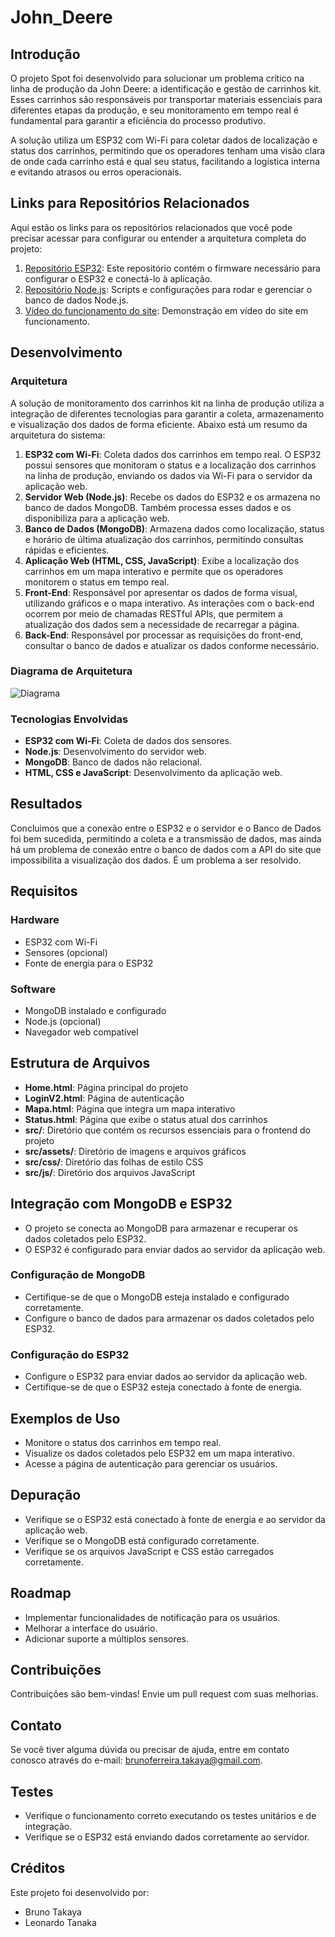 # John_Deere

## Introdução

O projeto Spot foi desenvolvido para solucionar um problema crítico na linha de produção da John Deere: a identificação e gestão de carrinhos kit. Esses carrinhos são responsáveis por transportar materiais essenciais para diferentes etapas da produção, e seu monitoramento em tempo real é fundamental para garantir a eficiência do processo produtivo.

A solução utiliza um ESP32 com Wi-Fi para coletar dados de localização e status dos carrinhos, permitindo que os operadores tenham uma visão clara de onde cada carrinho está e qual seu status, facilitando a logística interna e evitando atrasos ou erros operacionais.

## Links para Repositórios Relacionados

Aqui estão os links para os repositórios relacionados que você pode precisar acessar para configurar ou entender a arquitetura completa do projeto:

1. [Repositório ESP32](https://github.com/Leo-Tanaka/esp32): Este repositório contém o firmware necessário para configurar o ESP32 e conectá-lo à aplicação.
2. [Repositório Node.js](https://github.com/Leo-Tanaka/esp32-server): Scripts e configurações para rodar e gerenciar o banco de dados Node.js.
3. [Vídeo do funcionamento do site](https://youtu.be/9FUN8H0Ebfs): Demonstração em vídeo do site em funcionamento.

## Desenvolvimento

### Arquitetura

A solução de monitoramento dos carrinhos kit na linha de produção utiliza a integração de diferentes tecnologias para garantir a coleta, armazenamento e visualização dos dados de forma eficiente. Abaixo está um resumo da arquitetura do sistema:

1. **ESP32 com Wi-Fi**: Coleta dados dos carrinhos em tempo real. O ESP32 possui sensores que monitoram o status e a localização dos carrinhos na linha de produção, enviando os dados via Wi-Fi para o servidor da aplicação web.
2. **Servidor Web (Node.js)**: Recebe os dados do ESP32 e os armazena no banco de dados MongoDB. Também processa esses dados e os disponibiliza para a aplicação web.
3. **Banco de Dados (MongoDB)**: Armazena dados como localização, status e horário de última atualização dos carrinhos, permitindo consultas rápidas e eficientes.
4. **Aplicação Web (HTML, CSS, JavaScript)**: Exibe a localização dos carrinhos em um mapa interativo e permite que os operadores monitorem o status em tempo real.
5. **Front-End**: Responsável por apresentar os dados de forma visual, utilizando gráficos e o mapa interativo. As interações com o back-end ocorrem por meio de chamadas RESTful APIs, que permitem a atualização dos dados sem a necessidade de recarregar a página.
6. **Back-End**: Responsável por processar as requisições do front-end, consultar o banco de dados e atualizar os dados conforme necessário.

### Diagrama de Arquitetura

![Diagrama](./src/assets/diagram.png)

### Tecnologias Envolvidas

- **ESP32 com Wi-Fi**: Coleta de dados dos sensores.
- **Node.js**: Desenvolvimento do servidor web.
- **MongoDB**: Banco de dados não relacional.
- **HTML, CSS e JavaScript**: Desenvolvimento da aplicação web.

## Resultados

Concluimos que a conexão entre o ESP32 e o servidor e o Banco de Dados foi bem sucedida, permitindo a coleta e a transmissão de dados, mas  ainda há um problema de conexão entre o banco de dados com a API do site que impossibilita a visualização dos dados. É um problema a ser resolvido.

## Requisitos

### Hardware

- ESP32 com Wi-Fi
- Sensores (opcional)
- Fonte de energia para o ESP32

### Software

- MongoDB instalado e configurado
- Node.js (opcional)
- Navegador web compatível

## Estrutura de Arquivos

- **Home.html**: Página principal do projeto
- **LoginV2.html**: Página de autenticação
- **Mapa.html**: Página que integra um mapa interativo
- **Status.html**: Página que exibe o status atual dos carrinhos
- **src/**: Diretório que contém os recursos essenciais para o frontend do projeto
- **src/assets/**: Diretório de imagens e arquivos gráficos
- **src/css/**: Diretório das folhas de estilo CSS
- **src/js/**: Diretório dos arquivos JavaScript

## Integração com MongoDB e ESP32

- O projeto se conecta ao MongoDB para armazenar e recuperar os dados coletados pelo ESP32.
- O ESP32 é configurado para enviar dados ao servidor da aplicação web.

### Configuração de MongoDB

- Certifique-se de que o MongoDB esteja instalado e configurado corretamente.
- Configure o banco de dados para armazenar os dados coletados pelo ESP32.

### Configuração do ESP32

- Configure o ESP32 para enviar dados ao servidor da aplicação web.
- Certifique-se de que o ESP32 esteja conectado à fonte de energia.

## Exemplos de Uso

- Monitore o status dos carrinhos em tempo real.
- Visualize os dados coletados pelo ESP32 em um mapa interativo.
- Acesse a página de autenticação para gerenciar os usuários.

## Depuração

- Verifique se o ESP32 está conectado à fonte de energia e ao servidor da aplicação web.
- Verifique se o MongoDB está configurado corretamente.
- Verifique se os arquivos JavaScript e CSS estão carregados corretamente.

## Roadmap

- Implementar funcionalidades de notificação para os usuários.
- Melhorar a interface do usuário.
- Adicionar suporte a múltiplos sensores.

## Contribuições

Contribuições são bem-vindas! Envie um pull request com suas melhorias.

## Contato

Se você tiver alguma dúvida ou precisar de ajuda, entre em contato conosco através do e-mail: brunoferreira.takaya@gmail.com.

## Testes

- Verifique o funcionamento correto executando os testes unitários e de integração.
- Verifique se o ESP32 está enviando dados corretamente ao servidor.

## Créditos

Este projeto foi desenvolvido por:

- Bruno Takaya
- Leonardo Tanaka

